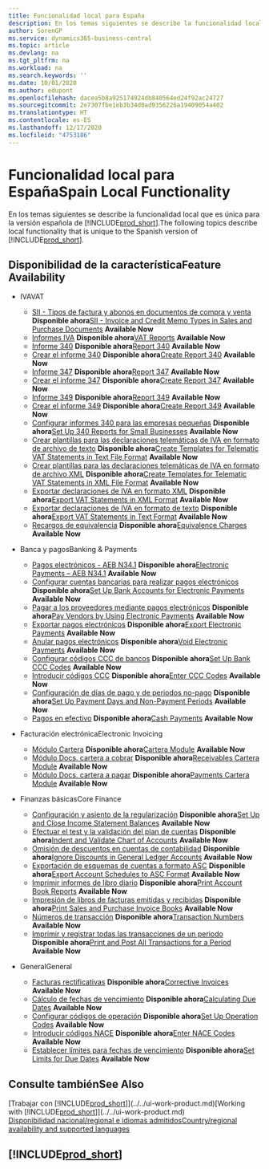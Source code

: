 ```yaml
---
title: Funcionalidad local para España
description: En los temas siguientes se describe la funcionalidad local de la versión española de Business Central.
author: SorenGP
ms.service: dynamics365-business-central
ms.topic: article
ms.devlang: na
ms.tgt_pltfrm: na
ms.workload: na
ms.search.keywords: ''
ms.date: 10/01/2020
ms.author: edupont
ms.openlocfilehash: dacea5b8a925174924db840564ed24f92ac24727
ms.sourcegitcommit: 2e7307fbe1eb3b34d0ad9356226a19409054a402
ms.translationtype: HT
ms.contentlocale: es-ES
ms.lasthandoff: 12/17/2020
ms.locfileid: "4753186"
---
```

# <a name="spain-local-functionality"></a><span data-ttu-id="929d9-103">Funcionalidad local para España</span><span class="sxs-lookup"><span data-stu-id="929d9-103">Spain Local Functionality</span></span>

<span data-ttu-id="929d9-104">En los temas siguientes se describe la funcionalidad local que es única para la versión española de [!INCLUDE[prod_short](../../includes/prod_short.md)].</span><span class="sxs-lookup"><span data-stu-id="929d9-104">The following topics describe local functionality that is unique to the Spanish version of [!INCLUDE[prod_short](../../includes/prod_short.md)].</span></span>  

## <a name="feature-availability"></a><span data-ttu-id="929d9-105">Disponibilidad de la característica</span><span class="sxs-lookup"><span data-stu-id="929d9-105">Feature Availability</span></span>  

* <span data-ttu-id="929d9-106">IVA</span><span class="sxs-lookup"><span data-stu-id="929d9-106">VAT</span></span>  
    * <span data-ttu-id="929d9-107">[SII - Tipos de factura y abonos en documentos de compra y venta](SII-invoice-types-sales-purchase-documents.md) **Disponible ahora**</span><span class="sxs-lookup"><span data-stu-id="929d9-107">[SII - Invoice and Credit Memo Types in Sales and Purchase Documents](SII-invoice-types-sales-purchase-documents.md) **Available Now**</span></span>
    * <span data-ttu-id="929d9-108">[Informes IVA](vat-reports.md) **Disponible ahora**</span><span class="sxs-lookup"><span data-stu-id="929d9-108">[VAT Reports](vat-reports.md) **Available Now**</span></span>
    * <span data-ttu-id="929d9-109">[Informe 340](report-340.md) **Disponible ahora**</span><span class="sxs-lookup"><span data-stu-id="929d9-109">[Report 340](report-340.md) **Available Now**</span></span>  
    * <span data-ttu-id="929d9-110">[Crear el informe 340](how-to-create-report-340.md) **Disponible ahora**</span><span class="sxs-lookup"><span data-stu-id="929d9-110">[Create Report 340](how-to-create-report-340.md) **Available Now**</span></span>  
    * <span data-ttu-id="929d9-111">[Informe 347](report-347.md) **Disponible ahora**</span><span class="sxs-lookup"><span data-stu-id="929d9-111">[Report 347](report-347.md) **Available Now**</span></span>  
    * <span data-ttu-id="929d9-112">[Crear el informe 347](how-to-create-report-347.md) **Disponible ahora**</span><span class="sxs-lookup"><span data-stu-id="929d9-112">[Create Report 347](how-to-create-report-347.md) **Available Now**</span></span>  
    * <span data-ttu-id="929d9-113">[Informe 349](report-349.md) **Disponible ahora**</span><span class="sxs-lookup"><span data-stu-id="929d9-113">[Report 349](report-349.md) **Available Now**</span></span>  
    * <span data-ttu-id="929d9-114">[Crear el informe 349](how-to-create-report-349.md) **Disponible ahora**</span><span class="sxs-lookup"><span data-stu-id="929d9-114">[Create Report 349](how-to-create-report-349.md) **Available Now**</span></span>  
    * <span data-ttu-id="929d9-115">[Configurar informes 340 para las empresas pequeñas](how-to-set-up-340-reports-for-small-businesses.md) **Disponible ahora**</span><span class="sxs-lookup"><span data-stu-id="929d9-115">[Set Up 340 Reports for Small Businesses](how-to-set-up-340-reports-for-small-businesses.md) **Available Now**</span></span>
    * <span data-ttu-id="929d9-116">[Crear plantillas para las declaraciones telemáticas de IVA en formato de archivo de texto](how-to-create-templates-for-telematic-vat-statements-in-text-file-format.md) **Disponible ahora**</span><span class="sxs-lookup"><span data-stu-id="929d9-116">[Create Templates for Telematic VAT Statements in Text File Format](how-to-create-templates-for-telematic-vat-statements-in-text-file-format.md) **Available Now**</span></span>
    * <span data-ttu-id="929d9-117">[Crear plantillas para las declaraciones telemáticas de IVA en formato de archivo XML](how-to-create-templates-for-telematic-vat-statements-in-xml-file-format.md) **Disponible ahora**</span><span class="sxs-lookup"><span data-stu-id="929d9-117">[Create Templates for Telematic VAT Statements in XML File Format](how-to-create-templates-for-telematic-vat-statements-in-xml-file-format.md) **Available Now**</span></span>
    * <span data-ttu-id="929d9-118">[Exportar declaraciones de IVA en formato XML](how-to-export-vat-statements-in-xml-format.md) **Disponible ahora**</span><span class="sxs-lookup"><span data-stu-id="929d9-118">[Export VAT Statements in XML Format](how-to-export-vat-statements-in-xml-format.md) **Available Now**</span></span>  
    * <span data-ttu-id="929d9-119">[Exportar declaraciones de IVA en formato de texto](how-to-export-vat-statements-in-text-format.md) **Disponible ahora**</span><span class="sxs-lookup"><span data-stu-id="929d9-119">[Export VAT Statements in Text Format](how-to-export-vat-statements-in-text-format.md) **Available Now**</span></span>
    * <span data-ttu-id="929d9-120">[Recargos de equivalencia](equivalence-charges-ec-.md) **Disponible ahora**</span><span class="sxs-lookup"><span data-stu-id="929d9-120">[Equivalence Charges](equivalence-charges-ec-.md) **Available Now**</span></span>

* <span data-ttu-id="929d9-121">Banca y pagos</span><span class="sxs-lookup"><span data-stu-id="929d9-121">Banking & Payments</span></span>  
    * <span data-ttu-id="929d9-122">[Pagos electrónicos - AEB N34.1](electronic-payments-aeb-n341.md) **Disponible ahora**</span><span class="sxs-lookup"><span data-stu-id="929d9-122">[Electronic Payments – AEB N34.1](electronic-payments-aeb-n341.md) **Available Now**</span></span>
    * <span data-ttu-id="929d9-123">[Configurar cuentas bancarias para realizar pagos electrónicos](how-to-set-up-bank-accounts-for-electronic-payments.md) **Disponible ahora**</span><span class="sxs-lookup"><span data-stu-id="929d9-123">[Set Up Bank Accounts for Electronic Payments](how-to-set-up-bank-accounts-for-electronic-payments.md) **Available Now**</span></span>
    * <span data-ttu-id="929d9-124">[Pagar a los proveedores mediante pagos electrónicos](how-to-pay-vendors-by-using-electronic-payments.md) **Disponible ahora**</span><span class="sxs-lookup"><span data-stu-id="929d9-124">[Pay Vendors by Using Electronic Payments](how-to-pay-vendors-by-using-electronic-payments.md) **Available Now**</span></span>
    * <span data-ttu-id="929d9-125">[Exportar pagos electrónicos](how-to-export-electronic-payments.md) **Disponible ahora**</span><span class="sxs-lookup"><span data-stu-id="929d9-125">[Export Electronic Payments](how-to-export-electronic-payments.md) **Available Now**</span></span>
    * <span data-ttu-id="929d9-126">[Anular pagos electrónicos](how-to-void-electronic-payments.md) **Disponible ahora**</span><span class="sxs-lookup"><span data-stu-id="929d9-126">[Void Electronic Payments](how-to-void-electronic-payments.md) **Available Now**</span></span>
    * <span data-ttu-id="929d9-127">[Configurar códigos CCC de bancos](how-to-set-up-bank-ccc-codes.md) **Disponible ahora**</span><span class="sxs-lookup"><span data-stu-id="929d9-127">[Set Up Bank CCC Codes](how-to-set-up-bank-ccc-codes.md) **Available Now**</span></span>
    * <span data-ttu-id="929d9-128">[Introducir códigos CCC](how-to-enter-ccc-codes.md) **Disponible ahora**</span><span class="sxs-lookup"><span data-stu-id="929d9-128">[Enter CCC Codes](how-to-enter-ccc-codes.md) **Available Now**</span></span>
    * <span data-ttu-id="929d9-129">[Configuración de días de pago y de periodos no-pago](how-to-set-up-payment-days-and-non-payment-periods.md) **Disponible ahora**</span><span class="sxs-lookup"><span data-stu-id="929d9-129">[Set Up Payment Days and Non-Payment Periods](how-to-set-up-payment-days-and-non-payment-periods.md) **Available Now**</span></span>
    * <span data-ttu-id="929d9-130">[Pagos en efectivo](payments-in-cash.md) **Disponible ahora**</span><span class="sxs-lookup"><span data-stu-id="929d9-130">[Cash Payments](payments-in-cash.md) **Available Now**</span></span>

* <span data-ttu-id="929d9-131">Facturación electrónica</span><span class="sxs-lookup"><span data-stu-id="929d9-131">Electronic Invoicing</span></span>
    * <span data-ttu-id="929d9-132">[Módulo Cartera](cartera-module.md) **Disponible ahora**</span><span class="sxs-lookup"><span data-stu-id="929d9-132">[Cartera Module](cartera-module.md) **Available Now**</span></span>
    * <span data-ttu-id="929d9-133">[Módulo Docs. cartera a cobrar](receivables-cartera-module.md) **Disponible ahora**</span><span class="sxs-lookup"><span data-stu-id="929d9-133">[Receivables Cartera Module](receivables-cartera-module.md) **Available Now**</span></span>
    * <span data-ttu-id="929d9-134">[Módulo Docs. cartera a pagar](payments-cartera-module.md) **Disponible ahora**</span><span class="sxs-lookup"><span data-stu-id="929d9-134">[Payments Cartera Module](payments-cartera-module.md) **Available Now**</span></span>

* <span data-ttu-id="929d9-135">Finanzas básicas</span><span class="sxs-lookup"><span data-stu-id="929d9-135">Core Finance</span></span>
    * <span data-ttu-id="929d9-136">[Configuración y asiento de la regularización](how-to-set-up-and-close-income-statement-balances.md) **Disponible ahora**</span><span class="sxs-lookup"><span data-stu-id="929d9-136">[Set Up and Close Income Statement Balances](how-to-set-up-and-close-income-statement-balances.md) **Available Now**</span></span>
    * <span data-ttu-id="929d9-137">[Efectuar el test y la validación del plan de cuentas](how-to-indent-and-validate-chart-of-accounts.md) **Disponible ahora**</span><span class="sxs-lookup"><span data-stu-id="929d9-137">[Indent and Validate Chart of Accounts](how-to-indent-and-validate-chart-of-accounts.md) **Available Now**</span></span>
    * <span data-ttu-id="929d9-138">[Omisión de descuentos en cuentas de contabilidad](how-to-ignore-discounts-in-general-ledger-accounts.md) **Disponible ahora**</span><span class="sxs-lookup"><span data-stu-id="929d9-138">[Ignore Discounts in General Ledger Accounts](how-to-ignore-discounts-in-general-ledger-accounts.md) **Available Now**</span></span>
    * <span data-ttu-id="929d9-139">[Exportación de esquemas de cuentas a formato ASC](how-to-export-account-schedules-to-asc-format.md) **Disponible ahora**</span><span class="sxs-lookup"><span data-stu-id="929d9-139">[Export Account Schedules to ASC Format](how-to-export-account-schedules-to-asc-format.md) **Available Now**</span></span>
    * <span data-ttu-id="929d9-140">[Imprimir informes de libro diario](how-to-print-account-book-reports.md) **Disponible ahora**</span><span class="sxs-lookup"><span data-stu-id="929d9-140">[Print Account Book Reports](how-to-print-account-book-reports.md) **Available Now**</span></span>
    * <span data-ttu-id="929d9-141">[Impresión de libros de facturas emitidas y recibidas](how-to-print-sales-and-purchase-invoice-books.md) **Disponible ahora**</span><span class="sxs-lookup"><span data-stu-id="929d9-141">[Print Sales and Purchase Invoice Books](how-to-print-sales-and-purchase-invoice-books.md) **Available Now**</span></span>  
    * <span data-ttu-id="929d9-142">[Números de transacción](transaction-numbers.md) **Disponible ahora**</span><span class="sxs-lookup"><span data-stu-id="929d9-142">[Transaction Numbers](transaction-numbers.md) **Available Now**</span></span>
    * <span data-ttu-id="929d9-143">[Imprimir y registrar todas las transacciones de un periodo](how-to-post-and-print-all-transactions-for-a-period.md) **Disponible ahora**</span><span class="sxs-lookup"><span data-stu-id="929d9-143">[Print and Post All Transactions for a Period](how-to-post-and-print-all-transactions-for-a-period.md) **Available Now**</span></span>

* <span data-ttu-id="929d9-144">General</span><span class="sxs-lookup"><span data-stu-id="929d9-144">General</span></span>
    * <span data-ttu-id="929d9-145">[Facturas rectificativas](corrective-invoices.md) **Disponible ahora**</span><span class="sxs-lookup"><span data-stu-id="929d9-145">[Corrective Invoices](corrective-invoices.md) **Available Now**</span></span>
    * <span data-ttu-id="929d9-146">[Cálculo de fechas de vencimiento](calculating-due-dates.md) **Disponible ahora**</span><span class="sxs-lookup"><span data-stu-id="929d9-146">[Calculating Due Dates](calculating-due-dates.md) **Available Now**</span></span>
    * <span data-ttu-id="929d9-147">[Configurar códigos de operación](how-to-set-up-operation-codes.md) **Disponible ahora**</span><span class="sxs-lookup"><span data-stu-id="929d9-147">[Set Up Operation Codes](how-to-set-up-operation-codes.md) **Available Now**</span></span>
    * <span data-ttu-id="929d9-148">[Introducir códigos NACE](how-to-enter-nace-codes.md) **Disponible ahora**</span><span class="sxs-lookup"><span data-stu-id="929d9-148">[Enter NACE Codes](how-to-enter-nace-codes.md) **Available Now**</span></span>
    * <span data-ttu-id="929d9-149">[Establecer límites para fechas de vencimiento](how-to-set-limits-for-due-dates.md) **Disponible ahora**</span><span class="sxs-lookup"><span data-stu-id="929d9-149">[Set Limits for Due Dates](how-to-set-limits-for-due-dates.md) **Available Now**</span></span>

## <a name="see-also"></a><span data-ttu-id="929d9-150">Consulte también</span><span class="sxs-lookup"><span data-stu-id="929d9-150">See Also</span></span>
<span data-ttu-id="929d9-151">[Trabajar con [!INCLUDE[prod_short](../../includes/prod_short.md)]](../../ui-work-product.md)</span><span class="sxs-lookup"><span data-stu-id="929d9-151">[Working with [!INCLUDE[prod_short](../../includes/prod_short.md)]](../../ui-work-product.md)</span></span>  
[<span data-ttu-id="929d9-152">Disponibilidad nacional/regional e idiomas admitidos</span><span class="sxs-lookup"><span data-stu-id="929d9-152">Country/regional availability and supported languages</span></span>](/dynamics365/business-central/dev-itpro/compliance/apptest-countries-and-translations)  

## [!INCLUDE[prod_short](../../includes/free_trial_md.md)]  
